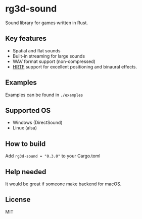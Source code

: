 # rg3d-sound

Sound library for games written in Rust.

## Key features

- Spatial and flat sounds
- Built-in streaming for large sounds
- WAV format support (non-compressed)
- [HRTF](https://en.wikipedia.org/wiki/Head-related_transfer_function) support for excellent positioning and binaural effects.

## Examples

Examples can be found in `./examples`

## Supported OS

- Windows (DirectSound)
- Linux (alsa)

## How to build

Add `rg3d-sound = "0.3.0"` to your Cargo.toml

## Help needed

It would be great if someone make backend for macOS.

## License

MIT